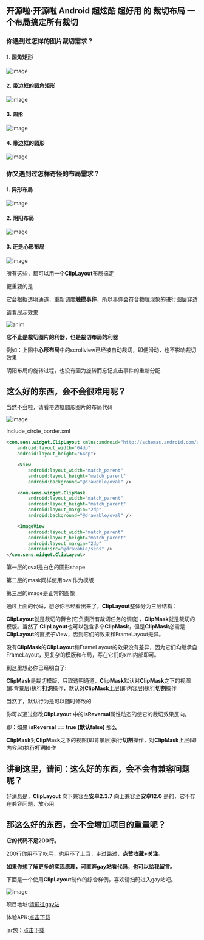 ## 开源啦·开源啦 Android 超炫酷 超好用 的 裁切布局 一个布局搞定所有裁切

### 你遇到过怎样的图片裁切需求？

#### 1. 圆角矩形

![image](./out/round_rectangle.png)

#### 2. 带边框的圆角矩形

![image](./out/round_rectangle_border.png)

#### 3. 圆形

![image](./out/circle.png)

#### 4. 带边框的圆形

![image](./out/circle_border.png)

### 你又遇到过怎样奇怪的布局需求？

#### 1. 异形布局

![image](./out/special.png)

#### 2. 阴阳布局

![image](./out/yinyang.png)

#### 3. 还是心形布局

![image](./out/hart.png)

所有这些，都可以用一个**ClipLayout**布局搞定

更重要的是

它会根据透明通道，重新调度**触摸事件**，所以事件会符合物理现象的进行图层穿透

请看展示效果

![anim](./out/ClipLayout.gif)

**它不止是裁切图片的利器，也是裁切布局的利器**

例如：上图中**心形布局**中的scrollview已经被自动裁切，即便滑动，也不影响裁切效果

阴阳布局的旋转过程，也没有因为旋转而忘记点击事件的重新分配

## 这么好的东西，会不会很难用呢？

当然不会啦，请看带边框圆形图片的布局代码

![image](./out/circle_border.png)

Include_circle_border.xml

```xml
<com.sens.widget.ClipLayout xmlns:android="http://schemas.android.com/apk/res/android"
    android:layout_width="64dp"
    android:layout_height="64dp">

    <View
        android:layout_width="match_parent"
        android:layout_height="match_parent"
        android:background="@drawable/oval" />

    <com.sens.widget.ClipMask
        android:layout_width="match_parent"
        android:layout_height="match_parent"
        android:layout_margin="2dp"
        android:background="@drawable/oval" />

    <ImageView
        android:layout_width="match_parent"
        android:layout_height="match_parent"
        android:layout_margin="2dp"
        android:src="@drawable/sens" />
</com.sens.widget.ClipLayout>
```

第一层的oval是白色的圆形shape

第二层的mask同样使用oval作为模版

第三层的image是正常的图像

通过上面的代码，想必你已经看出来了，**ClipLayout**整体分为三层结构：

**ClipLayout**就是裁切的舞台(它负责所有裁切任务的调度)，**ClipMask**就是裁切的模版。当然了 **ClipLayout**也可以包含多个**ClipMask**，但是**ClipMask**必需是**ClipLayout**的直接子View，否则它们的效果和FrameLayout无异。

没有**ClipMask**的**ClipLayout**和FrameLayout的效果没有差异，因为它们均继承自FrameLayout，更复杂的模版和布局，写在它们的xml内部即可。

到这里想必你已经明白了:

**ClipMask**是裁切模版，只取透明通道，**ClipMask**默认对**ClipMask**之下的视图(即背景层)执行**打洞**操作，默认对**ClipMask**上层(即内容层)执行**切割**操作

当然了，默认行为是可以随时修改的

你可以通过修改**ClipLayout** 中的**isReversal**属性动态的使它的裁切效果反向。

即：如果 **isReversal == true (默认false)** 那么

**ClipMask**对**ClipMask**之下的视图(即背景层)执行**切割**操作，对**ClipMask**上层(即内容层)执行**打洞**操作

## 讲到这里，请问：这么好的东西，会不会有兼容问题呢？

好消息是，**ClipLayout** 向下兼容至**安卓2.3.7** 向上兼容至**安卓12.0** 是的，它不存在兼容问题，放心用

## 那这么好的东西，会不会增加项目的重量呢？

**它的代码不足200行。**

200行你用不了吃亏，也用不了上当，走过路过，**点赞收藏+关注**。

**如果你想了解更多的实现原理，可直奔gay站看代码，也可以给我留言。**

下面是一个使用**ClipLayout**制作的综合样例，喜欢请扫码进入gay站吧。

![image](./out/ticket.png)

项目地址:[请前往gay站](https://github.com/senswrong/ClipLayout)

体验APK:[点击下载](https://github.com/senswrong/ClipLayout/raw/master/out/demo.apk)

jar包：[点击下载](https://github.com/senswrong/ClipLayout/raw/master/demo/libs/ClipLayout.jar)
